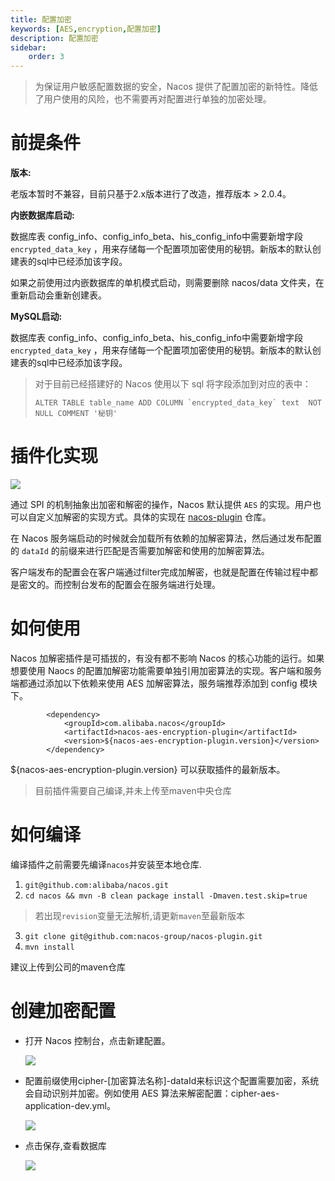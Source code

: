 ```yaml
---
title: 配置加密
keywords: [AES,encryption,配置加密]
description: 配置加密
sidebar:
    order: 3
---
```


> 为保证用户敏感配置数据的安全，Nacos 提供了配置加密的新特性。降低了用户使用的风险，也不需要再对配置进行单独的加密处理。

# 前提条件

**版本:**

老版本暂时不兼容，目前只基于2.x版本进行了改造，推荐版本 > 2.0.4。

**内嵌数据库启动:**

数据库表 config_info、config_info_beta、his_config_info中需要新增字段 `encrypted_data_key` ，用来存储每一个配置项加密使用的秘钥。新版本的默认创建表的sql中已经添加该字段。

如果之前使用过内嵌数据库的单机模式启动，则需要删除 nacos/data 文件夹，在重新启动会重新创建表。

**MySQL启动:**

数据库表 config_info、config_info_beta、his_config_info中需要新增字段 `encrypted_data_key` ，用来存储每一个配置项加密使用的秘钥。新版本的默认创建表的sql中已经添加该字段。

> 对于目前已经搭建好的 Nacos 使用以下 sql 将字段添加到对应的表中：
>
> ``ALTER TABLE table_name ADD COLUMN `encrypted_data_key` text  NOT NULL COMMENT '秘钥'``

# 插件化实现

![](https://tva1.sinaimg.cn/large/008i3skNly1gvsu112vnnj314b0u0764.jpg)

通过 SPI 的机制抽象出加密和解密的操作，Nacos 默认提供 `AES` 的实现。用户也可以自定义加解密的实现方式。具体的实现在 [nacos-plugin](https://github.com/nacos-group/nacos-plugin) 仓库。

在 Nacos 服务端启动的时候就会加载所有依赖的加解密算法，然后通过发布配置的 `dataId` 的前缀来进行匹配是否需要加解密和使用的加解密算法。

客户端发布的配置会在客户端通过filter完成加解密，也就是配置在传输过程中都是密文的。而控制台发布的配置会在服务端进行处理。

# 如何使用

Nacos 加解密插件是可插拔的，有没有都不影响 Nacos 的核心功能的运行。如果想要使用 Naocs 的配置加解密功能需要单独引用加密算法的实现。客户端和服务端都通过添加以下依赖来使用 AES 加解密算法，服务端推荐添加到 config 模块下。

```
        <dependency>
            <groupId>com.alibaba.nacos</groupId>
            <artifactId>nacos-aes-encryption-plugin</artifactId>
            <version>${nacos-aes-encryption-plugin.version}</version>
        </dependency>
```
${nacos-aes-encryption-plugin.version} 可以获取插件的最新版本。

> 目前插件需要自己编译,并未上传至maven中央仓库

# 如何编译

编译插件之前需要先编译`nacos`并安装至本地仓库.
1. `git@github.com:alibaba/nacos.git`
2. `cd nacos && mvn -B clean package install -Dmaven.test.skip=true`

> 若出现`revision`变量无法解析,请更新`maven`至最新版本

3. `git clone git@github.com:nacos-group/nacos-plugin.git`
4. `mvn install`

建议上传到公司的maven仓库

# 创建加密配置
- 打开 Nacos 控制台，点击新建配置。

  ![](https://tva1.sinaimg.cn/large/e6c9d24ely1h0cxaklw10j21g20u0ac8.jpg)
- 配置前缀使用cipher-[加密算法名称]-dataId来标识这个配置需要加密，系统会自动识别并加密。例如使用 AES 算法来解密配置：cipher-aes-application-dev.yml。

  ![](https://tva1.sinaimg.cn/large/e6c9d24ely1h0cxs40s2tj21b40u0whw.jpg)
- 点击保存,查看数据库

  ![](https://tva1.sinaimg.cn/large/e6c9d24ely1h0cxwhdc77j21xm0bumz2.jpg)